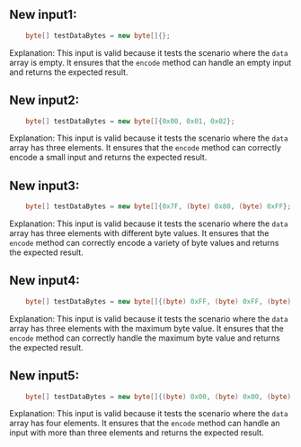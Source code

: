 ## New input1:
```java
    byte[] testDataBytes = new byte[]{};
```
Explanation: This input is valid because it tests the scenario where the `data` array is empty. It ensures that the `encode` method can handle an empty input and returns the expected result.

## New input2:
```java
    byte[] testDataBytes = new byte[]{0x00, 0x01, 0x02};
```
Explanation: This input is valid because it tests the scenario where the `data` array has three elements. It ensures that the `encode` method can correctly encode a small input and returns the expected result.

## New input3:
```java
    byte[] testDataBytes = new byte[]{0x7F, (byte) 0x80, (byte) 0xFF};
```
Explanation: This input is valid because it tests the scenario where the `data` array has three elements with different byte values. It ensures that the `encode` method can correctly encode a variety of byte values and returns the expected result.

## New input4:
```java
    byte[] testDataBytes = new byte[]{(byte) 0xFF, (byte) 0xFF, (byte) 0xFF};
```
Explanation: This input is valid because it tests the scenario where the `data` array has three elements with the maximum byte value. It ensures that the `encode` method can correctly handle the maximum byte value and returns the expected result.

## New input5:
```java
    byte[] testDataBytes = new byte[]{(byte) 0x00, (byte) 0x00, (byte) 0x00, (byte) 0x00};
```
Explanation: This input is valid because it tests the scenario where the `data` array has four elements. It ensures that the `encode` method can handle an input with more than three elements and returns the expected result.